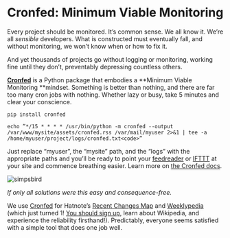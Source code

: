 # Cronfed: Minimum Viable Monitoring

Every project should be monitored. It’s common sense. We all know
it. We’re all _sensible_ developers. What is constructed must
eventually fall, and without monitoring, we won’t know when or how to
fix it.

And yet thousands of projects go without logging or monitoring,
working fine until they don’t, preventably depressing countless
others.

[**Cronfed**](https://github.com/hatnote/cronfed) is a Python package
that embodies a **Minimum Viable Monitoring **mindset. Something is
better than nothing, and there are far too many cron jobs with
nothing. Whether lazy or busy, take 5 minutes and clear your
conscience.

`pip install cronfed`

`echo ”*/15 * * * * /usr/bin/python -m cronfed --output /var/www/mysite/assets/cronfed.rss /var/mail/myuser 2>&1 | tee -a /home/myuser/project/logs/cronfed.txt<code>”`</code>

Just replace “myuser”, the “mysite” path, and the&nbsp;“logs” with the
appropriate paths and you’ll be ready to point your
[feedreader](http://theoldreader.com) or [IFTTT](https://ifttt.com/)
at your site and commence breathing easier. Learn more on [the Cronfed
docs](hatnote.github.io/cronfed/).

![simpsbird](https://31.media.tumblr.com/1ce65aa6920ac4f62c36790dab032342/tumblr_inline_nlhyytPLYW1ql4e1e.gif)

_If only all solutions were this easy and consequence-free._

We use [Cronfed](github.com/hatnote/cronfed) for Hatnote’s [Recent
Changes Map](rcmap.hatnote.com) and [Weeklypedia](weekly.hatnote.com)
(which just turned 1! [You should sign up](weekly.hatnote.com), learn
about Wikipedia, and experience the reliability
firsthand!). Predictably, everyone seems satisfied with a simple tool
that does one job well.
